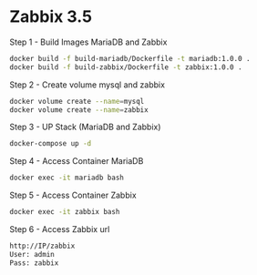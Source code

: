 # Zabbix 3.5

Step 1 - Build Images MariaDB and Zabbix
```bash
docker build -f build-mariadb/Dockerfile -t mariadb:1.0.0 .
docker build -f build-zabbix/Dockerfile -t zabbix:1.0.0 .
```
Step 2 - Create volume mysql and zabbix
```bash
docker volume create --name=mysql
docker volume create --name=zabbix
```
Step 3 - UP Stack (MariaDB and Zabbix)
```bash
docker-compose up -d
```
Step 4 - Access Container MariaDB
```bash
docker exec -it mariadb bash
```
Step 5 - Access Container Zabbix
```bash
docker exec -it zabbix bash
```
Step 6 - Access Zabbix url

```bash
http://IP/zabbix
User: admin
Pass: zabbix
```
